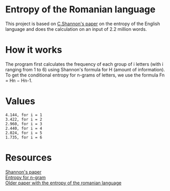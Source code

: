 # Entropy of the Romanian language
This project is based on [C.Shannon's paper](http://languagelog.ldc.upenn.edu/myl/Shannon1950.pdf)  on the entropy of the English language and does the calculation on an input of 2.2 million words.

# How it works
The program first calculates the frequency of each group of i letters (with i ranging from 1 to 6) using Shannon's formula for H (amount of information).
To get the conditional entropy for n-grams of letters, we use the formula Fn = Hn − Hn-1.

# Values
```
4.144, for i = 1
3.422, for i = 2
2.960, for i = 3
2.440, for i = 4
2.024, for i = 5
1.735, for i = 6
```

# Resources
[Shannon's paper](http://languagelog.ldc.upenn.edu/myl/Shannon1950.pdf)  
[Entropy for n-gram](http://normal-extensions.com/2013/08/04/entropy-for-n-grams/)  
[Older paper with the entropy of the romanian language](http://dspace.bcu-iasi.ro/static/web/viewer.html?file=http://dspace.bcu-iasi.ro/bitstream/handle/123456789/3388/Novak%2c%20L.%2c%20Experimentul%20de%20predictie%20si%20entropia%20limbii%20romane%2c%20SCL%2c1968%2c%20An%2019%2c%20Nr.3%2c%20p.209-236.pdf?sequence=1&isAllowed=y)

